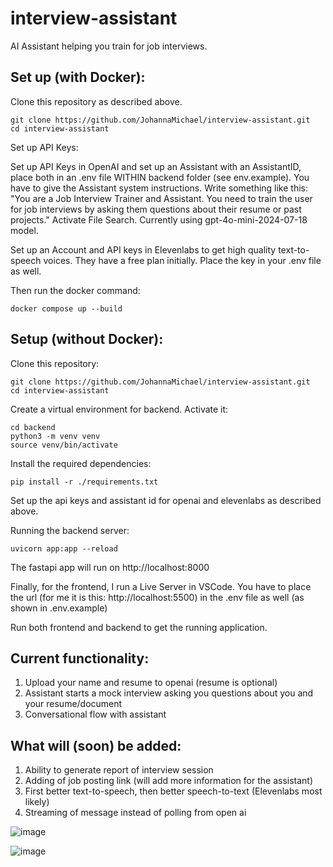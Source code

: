 # interview-assistant

AI Assistant helping you train for job interviews.

## Set up (with Docker):

Clone this repository as described above. 

```
git clone https://github.com/JohannaMichael/interview-assistant.git
cd interview-assistant
```

Set up API Keys: 

Set up API Keys in OpenAI and set up an Assistant with an AssistantID, place both in an .env file WITHIN backend folder (see env.example). You have to give the Assistant system instructions. Write something like this: "You are a Job Interview Trainer and Assistant. You need to train the user for job interviews by asking them questions about their resume or past projects." Activate File Search. Currently using gpt-4o-mini-2024-07-18 model. 

Set up an Account and API keys in Elevenlabs to get high quality text-to-speech voices. They have a free plan initially. Place the key in your .env file as well.

Then run the docker command: 

```
docker compose up --build
```


## Setup (without Docker):

Clone this repository:

```
git clone https://github.com/JohannaMichael/interview-assistant.git
cd interview-assistant
```

Create a virtual environment for backend. Activate it:

```
cd backend
python3 -m venv venv
source venv/bin/activate
```

Install the required dependencies:

```
pip install -r ./requirements.txt
```

Set up the api keys and assistant id for openai and elevenlabs as described above. 

Running the backend server: 

```
uvicorn app:app --reload
```

The fastapi app will run on http://localhost:8000 

Finally, for the frontend, I run a Live Server in VSCode. You have to place the url (for me it is this: http://localhost:5500) in the .env file as well (as shown in .env.example)

Run both frontend and backend to get the running application.







## Current functionality: 

1. Upload your name and resume to openai (resume is optional)
2. Assistant starts a mock interview asking you questions about you and your resume/document
3. Conversational flow with assistant

## What will (soon) be added:

1. Ability to generate report of interview session
2. Adding of job posting link (will add more information for the assistant)
3. First better text-to-speech, then better speech-to-text (Elevenlabs most likely)
4. Streaming of message instead of polling from open ai


![image](https://github.com/user-attachments/assets/f5dc777e-65bf-48fb-8e21-253d5ef9a309)


![image](https://github.com/user-attachments/assets/96d5f3ed-47a0-4ad7-a9cf-c84b062aad59)


